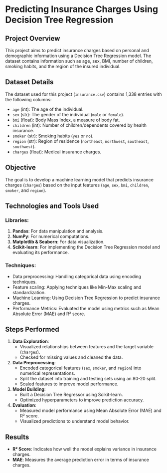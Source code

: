 # Predicting Insurance Charges Using Decision Tree Regression

## Project Overview
This project aims to predict insurance charges based on personal and demographic information using a Decision Tree Regression model. The dataset contains information such as age, sex, BMI, number of children, smoking habits, and the region of the insured individual. 

## Dataset Details
The dataset used for this project (`insurance.csv`) contains 1,338 entries with the following columns:
- `age` (int): The age of the individual.
- `sex` (str): The gender of the individual (`male` or `female`).
- `bmi` (float): Body Mass Index, a measure of body fat.
- `children` (int): Number of children/dependents covered by health insurance.
- `smoker` (str): Smoking habits (`yes` or `no`).
- `region` (str): Region of residence (`northeast`, `northwest`, `southeast`, `southwest`).
- `charges` (float): Medical insurance charges.

## Objective
The goal is to develop a machine learning model that predicts insurance charges (`charges`) based on the input features (`age`, `sex`, `bmi`, `children`, `smoker`, and `region`).

## Technologies and Tools Used
### Libraries:
1. **Pandas**: For data manipulation and analysis.
2. **NumPy**: For numerical computations.
3. **Matplotlib & Seaborn**: For data visualization.
4. **Scikit-learn**: For implementing the Decision Tree Regression model and evaluating its performance.

### Techniques:
- Data preprocessing: Handling categorical data using encoding techniques.
- Feature scaling: Applying techniques like Min-Max scaling and standardization.
- Machine Learning: Using Decision Tree Regression to predict insurance charges.
- Performance Metrics: Evaluated the model using metrics such as Mean Absolute Error (MAE) and R² score.

## Steps Performed
1. **Data Exploration**:
   - Visualized relationships between features and the target variable (`charges`).
   - Checked for missing values and cleaned the data.
2. **Data Preprocessing**:
   - Encoded categorical features (`sex`, `smoker`, and `region`) into numerical representations.
   - Split the dataset into training and testing sets using an 80-20 split.
   - Scaled features to improve model performance.
3. **Model Building**:
   - Built a Decision Tree Regressor using Scikit-learn.
   - Optimized hyperparameters to improve prediction accuracy.
4. **Evaluation**:
   - Measured model performance using Mean Absolute Error (MAE) and R² score.
   - Visualized predictions to understand model behavior.

## Results
- **R² Score**: Indicates how well the model explains variance in insurance charges.
- **MAE**: Measures the average prediction error in terms of insurance charges.
